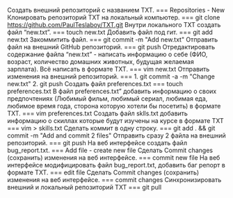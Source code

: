 Создать внешний репозиторий c названием TXT. === Repositories - New
Клонировать репозиторий TXT на локальный компьютер. === git clone https://github.com/PaulTeslaboy/TXT.git
Внутри локального TXT создать файл “new.txt”. === touch new.txt
Добавить файл под гит. === git add new.txt
Закоммитить файл. === git commit -m "Add new.txt"
Отправить файл на внешний GitHub репозиторий. === git push
Отредактировать содержание файла “new.txt” - написать информацию о себе (ФИО, возраст, количество домашних животных, будущая желаемая зарплата). Всё написать в формате TXT. === vim new.txt
Отправить изменения на внешний репозиторий. === 1. git commit -a -m "Change new.txt" 2. git push
Создать файл preferences.txt === touch preferences.txt
В файл preferences.txt” добавить информацию о своих предпочтениях (Любимый фильм, любимый сериал, любимая еда, любимое время года, сторона которую хотели бы посетить) в формате TXT. === vim preferences.txt
Создать файл sklls.txt добавить информацию о скиллах которые будут изучены на курсе в формате TXT === vim > skills.txt
Сделать коммит в одну строку. === git add . && git commit -m "Add and commit 2 files"
Отправить сразу 2 файла на внешний репозиторий. === git push
На веб интерфейсе создать файл bug_report.txt. === Add file - create new file
Сделать Commit changes (сохранить) изменения на веб интерфейсе. === commit new file
На веб интерфейсе модифицировать файл bug_report.txt, добавить баг репорт в формате TXT. === edit file
Сделать Commit changes (сохранить) изменения на веб интерфейсе. === commit changes
Синхронизировать внешний и локальный репозиторий TXT === git pull

